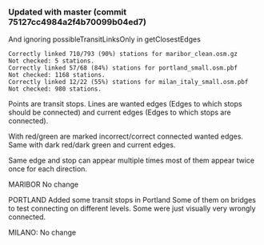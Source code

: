 ### Updated with master (commit 75127cc4984a2f4b70099b04ed7)
And ignoring possibleTransitLinksOnly in getClosestEdges

    Correctly linked 710/793 (90%) stations for maribor_clean.osm.gz
    Not checked: 5 stations.
    Correctly linked 57/68 (84%) stations for portland_small.osm.pbf
    Not checked: 1168 stations.
    Correctly linked 12/22 (55%) stations for milan_italy_small.osm.pbf
    Not checked: 980 stations.

Points are transit stops.
Lines are wanted edges (Edges to which stops should be connected) and current edges (Edges to which stops are connected).

With red/green are marked incorrect/correct connected wanted edges.
Same with dark red/dark green and current edges.

Same edge and stop can appear multiple times most of them appear twice once for each direction.


MARIBOR
No change

PORTLAND
Added some transit stops in Portland
Some of them on bridges to test connecting on different levels. Some were just visually very wrongly connected.

MILANO:
No change
